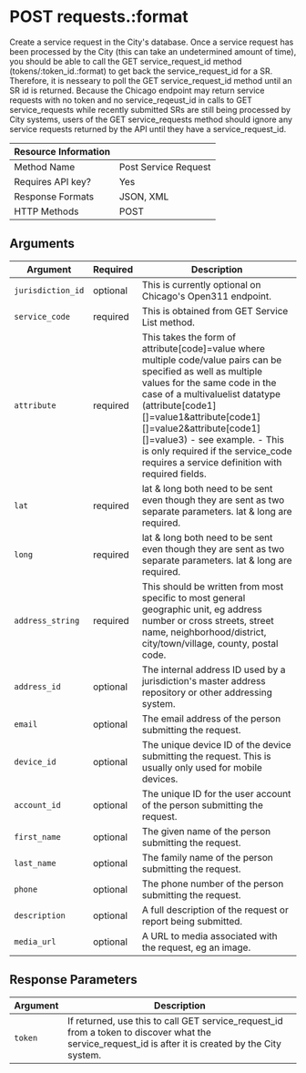 # POST requests.:format

Create a service request in the City's database. Once a service request has been processed by the City (this can take an undetermined amount of time), you should be able to call the GET service_request_id method (tokens/:token_id.:format) to get back the service_request_id for a SR. Therefore, it is nesseary to poll the GET service_request_id method until an SR id is returned. Because the Chicago endpoint may return service requests with no token and no service_reqeust_id in calls to GET service_requests while recently submitted SRs are still being processed by City systems, users of the GET service_requests method should ignore any service requests returned by the API until they have a service_request_id.

| Resource Information |                      |
|----------------------|----------------------|
| Method Name          | Post Service Request |
| Requires API key?    | Yes                  |
| Response Formats     | JSON, XML            |
| HTTP Methods         | POST                 |

## Arguments

|     Argument       | Required |                       Description                         |
|--------------------|----------|-----------------------------------------------------------|
| `jurisdiction_id`  | optional | This is currently optional on Chicago's Open311 endpoint. |
| `service_code`     | required | This is obtained from GET Service List method.            |
| `attribute`        | required | This takes the form of attribute[code]=value where multiple code/value pairs can be specified as well as multiple values for the same code in the case of a multivaluelist datatype (attribute[code1][]=value1&attribute[code1][]=value2&attribute[code1][]=value3) - see example. - This is only required if the service_code requires a service definition with required fields. |
| `lat`              | required | lat &amp; long both need to be sent even though they are sent as two separate parameters. lat &amp; long are required. |
| `long`             | required | lat &amp; long both need to be sent even though they are sent as two separate parameters. lat &amp; long are required. |
| `address_string`   | required | This should be written from most specific to most general geographic unit, eg address number or cross streets, street name, neighborhood/district, city/town/village, county, postal code.  |
| `address_id`       | optional | The internal address ID used by a jurisdiction's master address repository or other addressing system. |
| `email`            | optional | The email address of the person submitting the request.   |
| `device_id`        | optional | The unique device ID of the device submitting the request. This is usually only used for mobile devices. |
| `account_id`       | optional | The unique ID for the user account of the person submitting the request. |
| `first_name`       | optional | The given name of the person submitting the request.      |
| `last_name`        | optional | The family name of the person submitting the request.     |
| `phone`            | optional | The phone number of the person submitting the request.    |
| `description`      | optional | A full description of the request or report being submitted. |
| `media_url`        | optional | A URL to media associated with the request, eg an image.  |

## Response Parameters

| Argument |                        Description                                     |
|----------|------------------------------------------------------------------------|
| `token`  | If returned, use this to call GET service_request_id from a token to discover what the service_request_id is after it is created by the City system. |